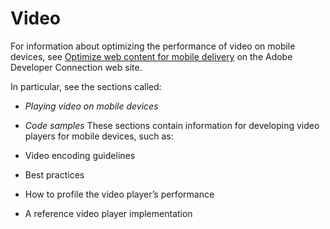 # Video

For information about optimizing the performance of video on mobile devices, see
[Optimize web content for mobile delivery](http://www.adobe.com/go/fpmobiletools)
on the Adobe Developer Connection web site.

In particular, see the sections called:

- _Playing video on mobile devices_

- _Code samples_ These sections contain information for developing video players
  for mobile devices, such as:

- Video encoding guidelines

- Best practices

- How to profile the video player’s performance

- A reference video player implementation
